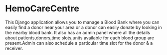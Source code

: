 # HemoCareCentre
This Django application allows you to manage a Blood Bank where you can easily find a donor near your area or a donor can easily donate by looking in the nearby blood bank. It also has an admin panel where all the details about patients,donors,time slots,units available for each blood group are present.Admin can also schedule a particular time slot for the donor & a receiver.
